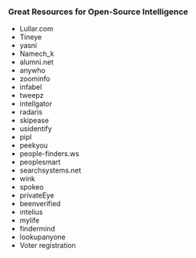 ### Great Resources for Open-Source Intelligence  
  
- Lullar.com
- Tineye
- yasni
- Namech_k
- alumni.net
- anywho
- zoominfo
- infabel
- tweepz
- intellgator
- radaris
- skipease
- usidentify
- pipl
- peekyou
- people-finders.ws
- peoplesmart
- searchsystems.net
- wink
- spokeo
- privateEye
- beenverified
- intelius
- mylife
- findermind
- lookupanyone
- Voter registration
